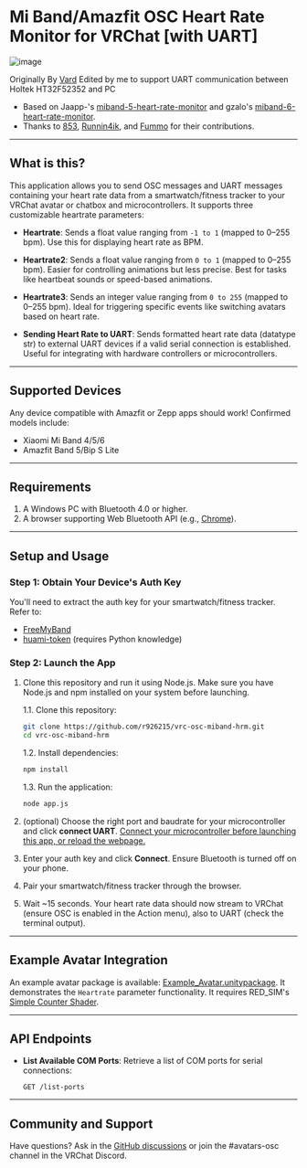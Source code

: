 # Mi Band/Amazfit OSC Heart Rate Monitor for VRChat [with UART]

![image](https://i.imgur.com/J6bFJ7u.png)

Originally By [Vard](https://twitter.com/VardFree)
Edited by me to support UART communication between Holtek HT32F52352 and PC

- Based on Jaapp-'s [miband-5-heart-rate-monitor](https://github.com/Jaapp-/miband-5-heart-rate-monitor) and gzalo's [miband-6-heart-rate-monitor](https://github.com/gzalo/miband-6-heart-rate-monitor).
- Thanks to [853](https://github.com/Sonic853), [Runnin4ik](https://github.com/Runnin4ik), and [Fummo](https://github.com/Fummowo) for their contributions.

---

## What is this?

This application allows you to send OSC messages and UART messages containing your heart rate data from a smartwatch/fitness tracker to your VRChat avatar or chatbox and microcontrollers. It supports three customizable heartrate parameters:

- **Heartrate**: Sends a float value ranging from `-1 to 1` (mapped to 0–255 bpm). Use this for displaying heart rate as BPM.
- **Heartrate2**: Sends a float value ranging from `0 to 1` (mapped to 0–255 bpm). Easier for controlling animations but less precise. Best for tasks like heartbeat sounds or speed-based animations.
- **Heartrate3**: Sends an integer value ranging from `0 to 255` (mapped to 0–255 bpm). Ideal for triggering specific events like switching avatars based on heart rate.

- **Sending Heart Rate to UART**: Sends formatted heart rate data (datatype str) to external UART devices if a valid serial connection is established. Useful for integrating with hardware controllers or microcontrollers.


---

## Supported Devices

Any device compatible with Amazfit or Zepp apps should work! Confirmed models include:

- Xiaomi Mi Band 4/5/6
- Amazfit Band 5/Bip S Lite

---

## Requirements

1. A Windows PC with Bluetooth 4.0 or higher.
2. A browser supporting Web Bluetooth API (e.g., [Chrome](https://google.com/chrome)).

---

## Setup and Usage

### Step 1: Obtain Your Device's Auth Key

You'll need to extract the auth key for your smartwatch/fitness tracker. Refer to:
- [FreeMyBand](https://freemyband.com/)
- [huami-token](https://github.com/argrento/huami-token) (requires Python knowledge)

### Step 2: Launch the App

1. Clone this repository and run it using Node.js. Make sure you have Node.js and npm installed on your system before launching.
    &nbsp;
    
    1.1. Clone this repository:
    ```bash
    git clone https://github.com/r926215/vrc-osc-miband-hrm.git
    cd vrc-osc-miband-hrm
    ```

    1.2. Install dependencies:
    ```bash
    npm install
    ```

    1.3. Run the application:
    ```bash
    node app.js
    ```

2. (optional) Choose the right port and baudrate for your microcontroller and click **connect UART**. <u>Connect your microcontroller before launching this app, or reload the webpage.</u>
3. Enter your auth key and click **Connect**. Ensure Bluetooth is turned off on your phone.
4. Pair your smartwatch/fitness tracker through the browser.
5. Wait ~15 seconds. Your heart rate data should now stream to VRChat (ensure OSC is enabled in the Action menu), also to UART (check the terminal output).

---

## Example Avatar Integration

An example avatar package is available: [Example_Avatar.unitypackage](https://github.com/vard88508/vrc-osc-miband-hrm/raw/main/Example_Avatar.unitypackage). It demonstrates the `Heartrate` parameter functionality. It requires RED_SIM's [Simple Counter Shader](https://patreon.com/posts/simple-counter-62864361).

---

## API Endpoints

- **List Available COM Ports**: Retrieve a list of COM ports for serial connections:
  ```
  GET /list-ports
  ```

---

## Community and Support

Have questions? Ask in the [GitHub discussions](https://github.com/vrchat-community/osc/discussions/97) or join the #avatars-osc channel in the VRChat Discord.
